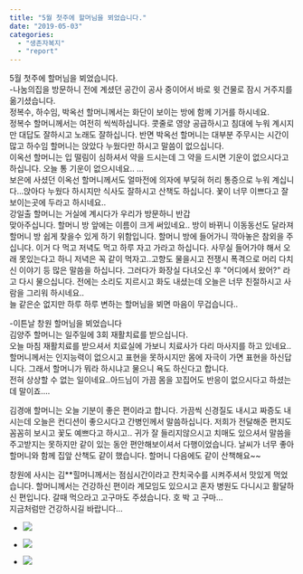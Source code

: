 ```yaml
---
title: "5월 첫주에 할머님을 뵈었습니다."
date: "2019-05-03"
categories: 
  - "생존자복지"
  - "report"
---
```


5월 첫주에 할머님을 뵈었습니다.  
\-나눔의집을 방문하니 전에 계셨던 공간이 공사 중이어서 바로 윗 건물로 잠시 거주지를 옮기셨습니다.  
정복수, 하수임, 박옥선 할머니께서는 화단이 보이는 방에 함께 기거를 하시네요.  
정복수 할머니께서는 여전히 씩씩하십니다. 콧줄로 영양 공급하시고 침대에 누워 계시지만 대답도 잘하시고 노래도 잘하십니다. 반면 박옥선 할머니는 대부분 주무시는 시간이 많고 하수임 할머니는 앉았다 누웠다만 하시고 말씀이 없으십니다.  
이옥선 할머니는 입 떨림이 심하셔서 약을 드시는데 그 약을 드시면 기운이 없으시다고 하십니다. 오늘 통 기운이 없으시네요.. ...  
보은에 사셨던 이옥선 할머니께서도 얼마전에 의자에 부딪혀 허리 통증으로 누워 계십니다...앉아다 누웠다 하시지만 식사도 잘하시고 산책도 하십니다. 꾳이 너무 이쁘다고 잘 보이는곳에 두라고 하시네요..  
강일출 할머니는 거실에 계시다가 우리가 방문하니 반갑  
맞아주십니다. 할머니 방 앞에는 이름이 크게 써있네요.. 방이 바뀌니 이동동선도 달라져 할머니 방 쉽게 찾을수 있게 하기 위함입니다. 할머니 방에 들어가니 깍아놓은 참외을 주십니다. 이거 다 먹고 저녁도 먹고 하루 자고 가라고 하십니다. 사무실 들어가야 해서 오래 못있는다고 하니 저녁은 꼭 같이 먹자고..고향도 물을시고 전쟁시 폭격으로 머리 다치신 이야기 등 많은 말씀을 하십니다. 그러다가 화장실 다녀오신 후 "어디에서 왔어?" 라고 다시 물으십니다. 전에는 소리도 지르시고 화도 내셨는데 오늘은 너무 친절하시고 사람을 그리워 하시네요..  
늘 같은순 없지만 하루 하루 변하는 할머님을 뵈면 마음이 무겁습니다..

\-이튼날 창원 할머님을 뵈었습니다  
김양주 할머니는 일주일에 3회 재활치료를 받으십니다.  
오늘 마침 재활치료를 받으셔서 치료실에 가보니 치료사가 다리 마사지를 하고 있네요.. 할머니께서는 인지능력이 없으시고 표현을 못하시지만 몸에 자극이 가면 표현을 하신답니다. 그래서 할머니가 뭐라 하시냐고 물으니 욕도 하신다고 합니다.  
전혀 상상할 수 없는 일이네요..아드님이 가끔 몸을 꼬집어도 반응이 없으시다고 하셨는데 말이죠....

김경애 할머니는 오늘 기분이 좋은 편이라고 합니다. 가끔씩 신경질도 내시고 짜증도 내시는데 오늘은 컨디션이 좋으시다고 간병인께서 말씀하십니다. 저희가 전달해준 편지도 꼼꼼히 보시고 꽃도 예쁘다고 하시고.. 귀가 잘 들리지않으시고 치매도 있으셔서 말씀을 주고받지는 못하지만 같이 있는 동안 편안해보이셔서 다행이었습니다. 날씨가 너무 좋아 할머니와 함께 집앞 산책도 같이 했습니다. 할머니 다음에도 같이 산책해요~~

창원에 사시는 김\*\*힐머니께서는 점심시간이라고 잔치국수를 시켜주셔서 맛있게 먹었습니다. 할머니께서는 건강하신 편이라 계모임도 있으시고 혼자 병원도 다니시고 활달하신 편입니다. 갈때 먹으라고 고구마도 주셨습니다. 호 박 고 구마...  
지금처럼만 건강하시길 바랍니다...

- ![](https://womenandwar.net/kr/wp-content/uploads/2019/05/김경애할머니-1024x576.png)
    
- ![](https://womenandwar.net/kr/wp-content/uploads/2019/05/5월-정기방문사진이옥선할머니-1024x576.jpg)
    
- ![](https://womenandwar.net/kr/wp-content/uploads/2019/05/김양주할머니-1024x576.png)
